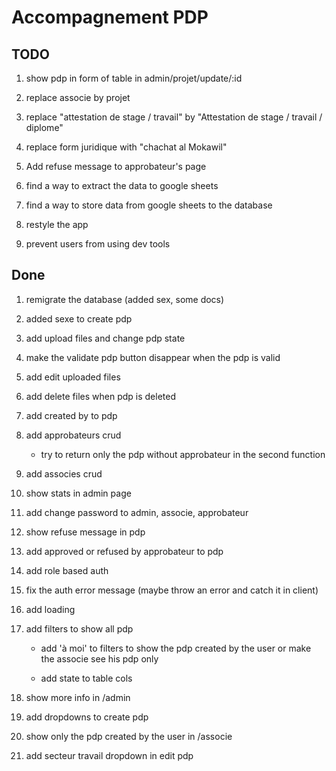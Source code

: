 # Accompagnement PDP

## TODO

1. show pdp in form of table in admin/projet/update/:id

1. replace associe by projet

1. replace "attestation de stage / travail" by "Attestation de stage / travail /
   diplome"

1. replace form juridique with "chachat al Mokawil"

1. Add refuse message to approbateur's page

1. find a way to extract the data to google sheets

1. find a way to store data from google sheets to the database

1. restyle the app

1. prevent users from using dev tools

## Done

1. remigrate the database (added sex, some docs)

1. added sexe to create pdp

1. add upload files and change pdp state

1. make the validate pdp button disappear when the pdp is valid

1. add edit uploaded files

1. add delete files when pdp is deleted

1. add created by to pdp

1. add approbateurs crud

   - try to return only the pdp without approbateur in the second function

1. add associes crud

1. show stats in admin page

1. add change password to admin, associe, approbateur

1. show refuse message in pdp

1. add approved or refused by approbateur to pdp

1. add role based auth

1. fix the auth error message (maybe throw an error and catch it in client)

1. add loading

1. add filters to show all pdp

   - add 'à moi' to filters to show the pdp created by the user or make the
     associe see his pdp only

   - add state to table cols

1. show more info in /admin

1. add dropdowns to create pdp

1. show only the pdp created by the user in /associe

1. add secteur travail dropdown in edit pdp
